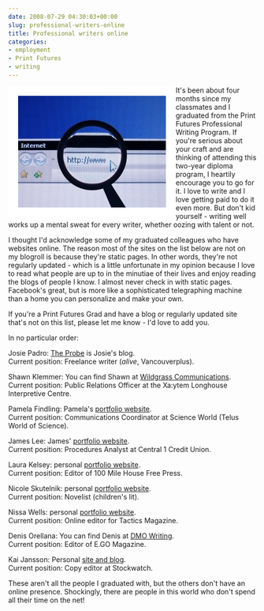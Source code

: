 ```yaml
---
date: 2008-07-29 04:30:03+00:00
slug: professional-writers-online
title: Professional writers online
categories:
- employment
- Print Futures
- writing
---
```

 

<img align="left" style="border:20px solid white" src="/images/exploring.jpg">

It's been about four months since my classmates and I graduated from the Print Futures Professional Writing Program. If you're serious about your craft and are thinking of attending this two-year diploma program, I heartily encourage you to go for it. I love to write and I love getting paid to do it even more. But don't kid yourself - writing well works up a mental sweat for every writer, whether oozing with talent or not. 

I thought I'd acknowledge some of my graduated colleagues who have websites online. The reason most of the sites on the list below are not on my blogroll is because they're static pages. In other words, they're not regularly updated - which is a little unfortunate in my opinion because I love to read what people are up to in the minutiae of their lives and enjoy reading the blogs of people I know. I almost never check in with static pages. Facebook's great, but is more like a sophisticated telegraphing machine than a home you can personalize and make your own. 


<!-- more -->
 

If you're a Print Futures Grad and have a blog or regularly updated site that's not on this list, please let me know - I'd love to add you.

In no particular order:

Josie Padro: [The Probe](http://theprobe.wordpress.com/) is Josie's blog.  
Current position: Freelance writer (_alive_, Vancouverplus). 

Shawn Klemmer: You can find Shawn at [Wildgrass Communications](http://www.wildgrass.ca/).  
Current position: Public Relations Officer at the Xa:ytem Longhouse Interpretive Centre.

Pamela Findling: Pamela's [portfolio website](http://www.pamelafindling.com/).   
Current position: Communications Coordinator at Science World (Telus World of Science).

James Lee: James' [portfolio website](http://www3.telus.net/jl/).  
Current position: Procedures Analyst at Central 1 Credit Union.

Laura Kelsey: personal [portfolio website](http://www.laurakelsey.com/).  
Current position: Editor of 100 Mile House Free Press.

Nicole Skutelnik: personal [portfolio website](http://www.nicoleskutelnik.com/).   
Current position: Novelist (children's lit).

Nissa Wells: personal [portfolio website](http://www.nissawells.com/).  
Current position: Online editor for Tactics Magazine.

Denis Orellana: You can find Denis at [DMO Writing](http://www.dmowriting.com/).  
Current position: Editor of E.GO Magazine.

Kai Jansson: Personal [site and blog](http://www.kaijansson.com/).  
Current position: Copy editor at Stockwatch.

These aren't all the people I graduated with, but the others don't have an online presence. Shockingly, there are people in this world who don't spend all their time on the net!
